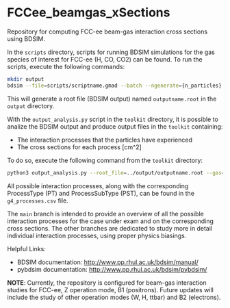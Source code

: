 # FCCee_beamgas_xSections

Repository for computing FCC-ee beam-gas interaction cross sections using BDSIM.

In the `scripts` directory, scripts for running BDSIM simulations for the gas species of interest for FCC-ee (H, CO, CO2) can be found.
To run the scripts, execute the following commands:

```bash
mkdir output
bdsim --file=scripts/scriptname.gmad --batch --ngenerate={n_particles} --outfile=output/outputname
```

This will generate a root file (BDSIM output) named `outputname.root` in the `output` directory.

With the `output_analysis.py` script in the `toolkit` directory, it is possible to analize the BDSIM output and produce output files in the `toolkit` containing:
  - The interaction processes that the particles have experienced
  - The cross sections for each process [cm^2]

To do so, execute the following command from the `toolkit` directory:
```bash
python3 output_analysis.py --root_file=../output/outputname.root --gas={gas}
```

All possible interaction processes, along with the corresponding ProcessType (PT) and ProcessSubType (PST), can be found in the `g4_processes.csv` file.

The `main` branch is intended to provide an overview of all the possible interaction processes for the case under exam and on the corresponding cross sections. The other branches are dedicated to study more in detail individual interaction processes, using proper physics biasings.

Helpful Links:
  - BDSIM documentation: http://www.pp.rhul.ac.uk/bdsim/manual/
  - pybdsim documentation: http://www.pp.rhul.ac.uk/bdsim/pybdsim/

**NOTE**: Currently, the repository is configured for beam-gas interaction studies for FCC-ee, Z operation mode, B1 (positrons). Future updates will include the study of other operation modes (W, H, ttbar) and B2 (electrons).
